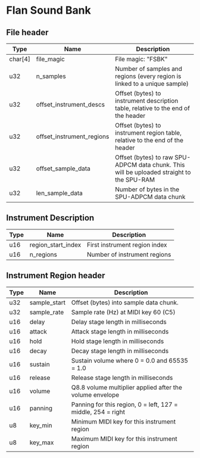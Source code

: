 # Flan Sound Bank
## File header
| Type    | Name                      | Description                                                                               |
| ------- | ------------------------- | ----------------------------------------------------------------------------------------- |
| char[4] | file_magic                | File magic: "FSBK"                                                                        |
| u32     | n_samples                 | Number of samples and regions (every region is linked to a unique sample)                 |
| u32     | offset_instrument_descs   | Offset (bytes) to instrument description table, relative to the end of the header         |
| u32     | offset_instrument_regions | Offset (bytes) to instrument region table, relative to the end of the header              |
| u32     | offset_sample_data        | Offset (bytes) to raw SPU-ADPCM data chunk. This will be uploaded straight to the SPU-RAM |
| u32     | len_sample_data           | Number of bytes in the SPU-ADPCM data chunk |

## Instrument Description
| Type | Name               | Description                   |
| ---- | ------------------ | ----------------------------- |
| u16  | region_start_index | First instrument region index |
| u16  | n_regions          | Number of instrument regions  |

## Instrument Region header
| Type | Name         | Description                                                  |
| ---- | ------------ | ------------------------------------------------------------ |
| u32  | sample_start | Offset (bytes) into sample data chunk.                       |
| u32  | sample_rate  | Sample rate (Hz) at MIDI key 60 (C5)                         |
| u16  | delay        | Delay stage length in milliseconds                           |
| u16  | attack       | Attack stage length in milliseconds                          |
| u16  | hold         | Hold stage length in milliseconds                            |
| u16  | decay        | Decay stage length in milliseconds                           |
| u16  | sustain      | Sustain volume where 0 = 0.0 and 65535 = 1.0                 |
| u16  | release      | Release stage length in milliseconds                         |
| u16  | volume       | Q8.8 volume multiplier applied after the volume envelope     |
| u16  | panning      | Panning for this region, 0 = left, 127 = middle, 254 = right |
| u8   | key_min      | Minimum MIDI key for this instrument region                  |
| u8   | key_max      | Maximum MIDI key for this instrument region                  |
